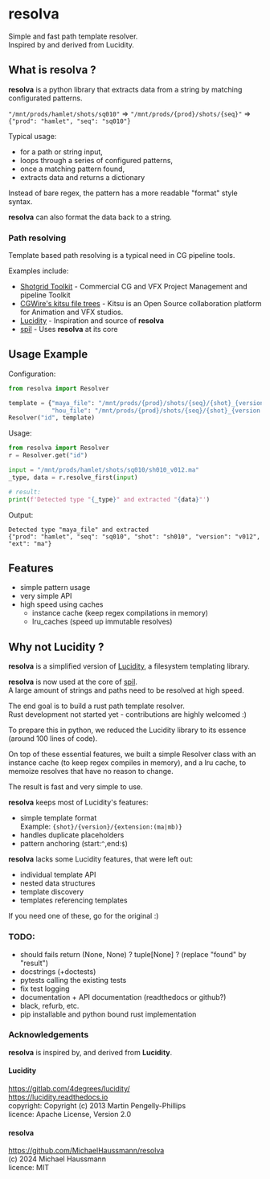 
# resolva

Simple and fast path template resolver.  
Inspired by and derived from Lucidity.


## What is resolva ?

**resolva** is a python library that extracts data from a string by matching configurated patterns.

`"/mnt/prods/hamlet/shots/sq010"` => `"/mnt/prods/{prod}/shots/{seq}"` => `{"prod": "hamlet", "seq": "sq010"}`

Typical usage:
- for a path or string input,
- loops through a series of configured patterns, 
- once a matching pattern found, 
- extracts data and returns a dictionary

Instead of bare regex, the pattern has a more readable "format" style syntax.  

**resolva** can also format the data back to a string.

### Path resolving

Template based path resolving is a typical need in CG pipeline tools.

Examples include:

- [Shotgrid Toolkit](https://github.com/shotgunsoftware/tk-config-default/blob/master/core/templates.yml) - Commercial CG and VFX Project Management and pipeline Toolkit
- [CGWire's kitsu file trees](https://zou.cg-wire.com/file_trees) - Kitsu is an Open Source collaboration platform for Animation and VFX studios. 
- [Lucidity](https://gitlab.com/4degrees/lucidity) - Inspiration and source of **resolva**
- [spil](https://github.com/MichaelHaussmann/spil) - Uses **resolva** at its core


## Usage Example

Configuration:
```python
from resolva import Resolver

template = {"maya_file": "/mnt/prods/{prod}/shots/{seq}/{shot}_{version:(v\d\d\d)}.{ext:(ma|mb)}",
            "hou_file": "/mnt/prods/{prod}/shots/{seq}/{shot}_{version:(v\d\d\d)}.{ext:(hip|hipnc)}"}
Resolver("id", template)
```
Usage:
```python
from resolva import Resolver
r = Resolver.get("id")

input = "/mnt/prods/hamlet/shots/sq010/sh010_v012.ma"
_type, data = r.resolve_first(input)

# result:
print(f'Detected type "{_type}" and extracted "{data}"')
```
Output:
```
Detected type "maya_file" and extracted 
{"prod": "hamlet", "seq": "sq010", "shot": "sh010", "version": "v012", "ext": "ma"}
```



## Features

- simple pattern usage
- very simple API
- high speed using caches
  - instance cache (keep regex compilations in memory)
  - lru_caches (speed up immutable resolves)


## Why not Lucidity ?

**resolva** is a simplified version of [Lucidity](https://gitlab.com/4degrees/lucidity), a filesystem templating library.

**resolva** is now used at the core of [spil](https://github.com/MichaelHaussmann/spil).  
A large amount of strings and paths need to be resolved at high speed.

The end goal is to build a rust path template resolver.  
Rust development not started yet - contributions are highly welcomed :)

To prepare this in python, we reduced the Lucidity library to its essence (around 100 lines of code).

On top of these essential features, we built a simple Resolver class with an instance cache (to keep regex compiles in memory), and a lru cache, to memoize resolves that have no reason to change.

The result is fast and very simple to use.

**resolva** keeps most of Lucidity's features:

- simple template format     
  Example: `{shot}/{version}/{extension:(ma|mb)}`
- handles duplicate placeholders
- pattern anchoring (start:`^`,end:`$`)

**resolva** lacks some Lucidity features, that were left out:

- individual template API
- nested data structures
- template discovery
- templates referencing templates

If you need one of these, go for the original :)


### TODO:
- should fails return (None, None) ? tuple[None] ? (replace "found" by "result")
- docstrings (+doctests) 
- pytests calling the existing tests
- fix test logging
- documentation + API documentation (readthedocs or github?)
- black, refurb, etc.
- pip installable and python bound rust implementation 


### Acknowledgements

**resolva** is inspired by, and derived from **Lucidity**.

#### Lucidity 

https://gitlab.com/4degrees/lucidity/  
https://lucidity.readthedocs.io  
copyright: Copyright (c) 2013 Martin Pengelly-Phillips  
licence: Apache License, Version 2.0

#### resolva

https://github.com/MichaelHaussmann/resolva  
(c) 2024 Michael Haussmann  
licence: MIT